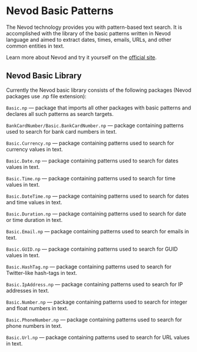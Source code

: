 # Nevod Basic Patterns

The Nevod technology provides you with pattern-based text search. It is accomplished with the library
of the basic patterns written in Nevod language and aimed to extract dates, times, emails, URLs,
and other common entities in text.

Learn more about Nevod and try it yourself on the [official site](https://nevod.io).

## Nevod Basic Library

Currently the Nevod basic library consists of the following packages (Nevod packages use .np file extension):

`Basic.np` — package that imports all other packages with basic patterns and declares all such patterns as search targets.

`BankCardNumber/Basic.BankCardNumber.np` — package containing patterns used to search for bank card numbers in text.

`Basic.Currency.np` — package containing patterns used to search for currency values in text.

`Basic.Date.np` — package containing patterns used to search for dates values in text.

`Basic.Time.np` — package containing patterns used to search for time values in text.

`Basic.DateTime.np` — package containing patterns used to search for dates and time values in text.

`Basic.Duration.np` — package containing patterns used to search for date or time duration in text.

`Basic.Email.np` — package containing patterns used to search for emails in text.

`Basic.GUID.np` — package containing patterns used to search for GUID values in text.

`Basic.HashTag.np` — package containing patterns used to search for Twitter-like hash-tags in text.

`Basic.IpAddress.np` — package containing patterns used to search for IP addresses in text.

`Basic.Number.np` — package containing patterns used to search for integer and float numbers in text.

`Basic.PhoneNumber.np` — package containing patterns used to search for phone numbers in text.

`Basic.Url.np` — package containing patterns used to search for URL values in text.

